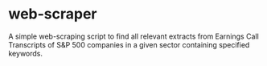 # web-scraper
A simple web-scraping script to find all relevant extracts from Earnings Call Transcripts of S&amp;P 500 companies in a given sector containing specified keywords.
